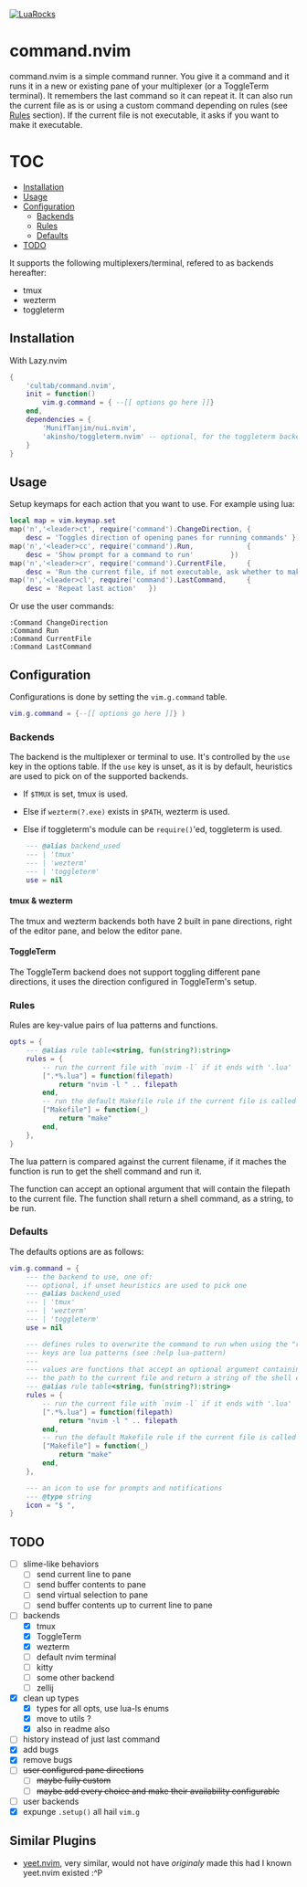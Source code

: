 [![LuaRocks](https://img.shields.io/luarocks/v/cultab/command.nvim?logo=lua&color=purple)](https://luarocks.org/modules/cultab/command.nvim)

# command.nvim

command.nvim is a simple command runner. You give it a command and it runs it in a new or existing pane of your multiplexer (or a ToggleTerm terminal).
It remembers the last command so it can repeat it.
It can also run the current file as is or using a custom command depending on rules (see [Rules](#Rules) section).
If the current file is not executable, it asks if you want to make it executable.

# TOC

- [Installation](#Installation)
- [Usage](#Usage)
- [Configuration](#Configuration)
    - [Backends](#Backends)
    - [Rules](#Rules)
    - [Defaults](#Defaults)
- [TODO](#TODO)

It supports the following multiplexers/terminal, refered to as backends hereafter:

- tmux
- wezterm
- toggleterm

## Installation

With Lazy.nvim

```lua
{
    'cultab/command.nvim',
    init = function()
        vim.g.command = { --[[ options go here ]]}
    end,
    dependencies = {
        'MunifTanjim/nui.nvim',
        'akinsho/toggleterm.nvim' -- optional, for the toggleterm backend
    }
}
```

## Usage

Setup keymaps for each action that you want to use. For example using lua:

```lua
local map = vim.keymap.set
map('n','<leader>ct', require('command').ChangeDirection, {
    desc = 'Toggles direction of opening panes for running commands' })
map('n','<leader>cc', require('command').Run,             {
    desc = 'Show prompt for a command to run'         })
map('n','<leader>cr', require('command').CurrentFile,     {
    desc = 'Run the current file, if not executable, ask whether to make executable and run'      })
map('n','<leader>cl', require('command').LastCommand,     {
    desc = 'Repeat last action'   })
```

Or use the user commands:

```vim
:Command ChangeDirection
:Command Run
:Command CurrentFile
:Command LastCommand
```

## Configuration

Configurations is done by setting the `vim.g.command` table.

```lua
vim.g.command = {--[[ options go here ]]} )
```

### Backends

The backend is the multiplexer or terminal to use. It's controlled by the `use` key in the options table.
If the `use` key is unset, as it is by default, heuristics are used to pick on of the supported backends.

* If `$TMUX` is set, tmux is used.

* Else if `wezterm(?.exe)` exists in `$PATH`, wezterm is used.

* Else if toggleterm's module can be `require()`'ed, toggleterm is used.

```lua
    --- @alias backend_used
    --- | 'tmux'
    --- | 'wezterm'
    --- | 'toggleterm'
    use = nil
```

#### tmux & wezterm

The tmux and wezterm backends both have 2 built in pane directions, right of the editor pane, and below the editor pane.

#### ToggleTerm

The ToggleTerm backend does not support toggling different pane directions, it uses the direction configured in ToggleTerm's setup.


### Rules

Rules are key-value pairs of lua patterns and functions.

```lua
opts = {
    --- @alias rule table<string, fun(string?):string>
	rules = {
        -- run the current file with `nvim -l` if it ends with '.lua'
		[".*%.lua"] = function(filepath)
			return "nvim -l " .. filepath
		end,
        -- run the default Makefile rule if the current file is called 'Makefile'
		["Makefile"] = function(_)
			return "make"
		end,
	},
}
```

The lua pattern is compared against the current filename, if it maches the function is run to get the shell command and run it.

The function can accept an optional argument that will contain the filepath to the current file.
The function shall return a shell command, as a string, to be run.

### Defaults

The defaults options are as follows:

```lua
vim.g.command = {
    --- the backend to use, one of:
    --- optional, if unset heuristics are used to pick one
    --- @alias backend_used
    --- | 'tmux'
    --- | 'wezterm'
    --- | 'toggleterm'
    use = nil

    --- defines rules to overwrite the command to run when using the "run current file" behavior
    --- keys are lua patterns (see :help lua-pattern)
    ---
    --- values are functions that accept an optional argument containing
    --- the path to the current file and return a string of the shell command to run
    --- @alias rule table<string, fun(string?):string>
	rules = {
        -- run the current file with `nvim -l` if it ends with '.lua'
		[".*%.lua"] = function(filepath)
			return "nvim -l " .. filepath
		end,
        -- run the default Makefile rule if the current file is called 'Makefile'
		["Makefile"] = function(_)
			return "make"
		end,
	},

    --- an icon to use for prompts and notifications
    --- @type string
	icon = "$ ",
}
```

## TODO

- [ ] slime-like behaviors
    - [ ] send current line to pane
    - [ ] send buffer contents to pane
    - [ ] send virtual selection to pane
    - [ ] send buffer contents up to current line to pane
- [ ] backends
    - [x] tmux
    - [x] ToggleTerm
    - [x] wezterm
    - [ ] default nvim terminal
    - [ ] kitty
    - [ ] some other backend
    - [ ] zellij
- [x] clean up types
    - [x] types for all opts, use lua-ls enums
    - [x] move to utils ?
    - [x] also in readme also
- [ ] history instead of just last command
- [x] add bugs
- [x] remove bugs
- [ ] ~~user configured pane directions~~
    - [ ] ~~maybe fully custom~~
    - [ ] ~~maybe add every choice and make their availability configurable~~
- [ ] user backends
- [x] expunge `.setup()` all hail `vim.g`

## Similar Plugins

- [yeet.nvim](https://github.com/samharju/yeet.nvim), very similar, would not have *originaly* made this had I known yeet.nvim existed :^P
